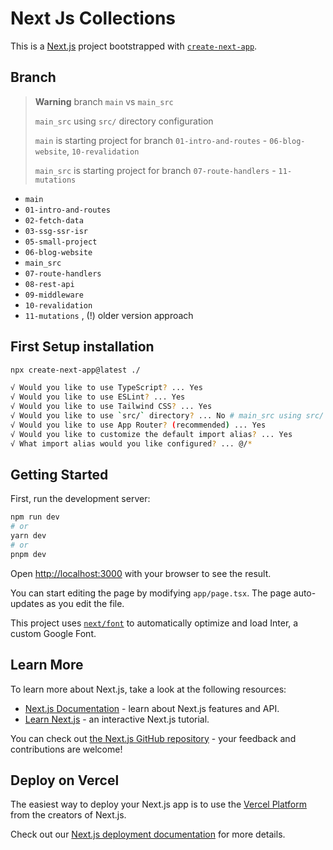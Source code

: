 # Next Js Collections

This is a [Next.js](https://nextjs.org/) project bootstrapped with [`create-next-app`](https://github.com/vercel/next.js/tree/canary/packages/create-next-app).

## Branch

> **Warning**
> branch `main` vs `main_src`
>
> `main_src` using `src/` directory configuration
>
> `main` is starting project for branch `01-intro-and-routes` - `06-blog-website`, `10-revalidation`
>
> `main_src` is starting project for branch `07-route-handlers` - `11-mutations`

- `main`
- `01-intro-and-routes`
- `02-fetch-data`
- `03-ssg-ssr-isr`
- `05-small-project`
- `06-blog-website`
- `main_src`
- `07-route-handlers`
- `08-rest-api`
- `09-middleware`
- `10-revalidation`
- `11-mutations` , (!) older version approach

## First Setup installation

```bash
npx create-next-app@latest ./

√ Would you like to use TypeScript? ... Yes
√ Would you like to use ESLint? ... Yes
√ Would you like to use Tailwind CSS? ... Yes
√ Would you like to use `src/` directory? ... No # main_src using src/ directory (yes)
√ Would you like to use App Router? (recommended) ... Yes
√ Would you like to customize the default import alias? ... Yes
√ What import alias would you like configured? ... @/*
```

## Getting Started

First, run the development server:

```bash
npm run dev
# or
yarn dev
# or
pnpm dev
```

Open [http://localhost:3000](http://localhost:3000) with your browser to see the result.

You can start editing the page by modifying `app/page.tsx`. The page auto-updates as you edit the file.

This project uses [`next/font`](https://nextjs.org/docs/basic-features/font-optimization) to automatically optimize and load Inter, a custom Google Font.

## Learn More

To learn more about Next.js, take a look at the following resources:

- [Next.js Documentation](https://nextjs.org/docs) - learn about Next.js features and API.
- [Learn Next.js](https://nextjs.org/learn) - an interactive Next.js tutorial.

You can check out [the Next.js GitHub repository](https://github.com/vercel/next.js/) - your feedback and contributions are welcome!

## Deploy on Vercel

The easiest way to deploy your Next.js app is to use the [Vercel Platform](https://vercel.com/new?utm_medium=default-template&filter=next.js&utm_source=create-next-app&utm_campaign=create-next-app-readme) from the creators of Next.js.

Check out our [Next.js deployment documentation](https://nextjs.org/docs/deployment) for more details.
